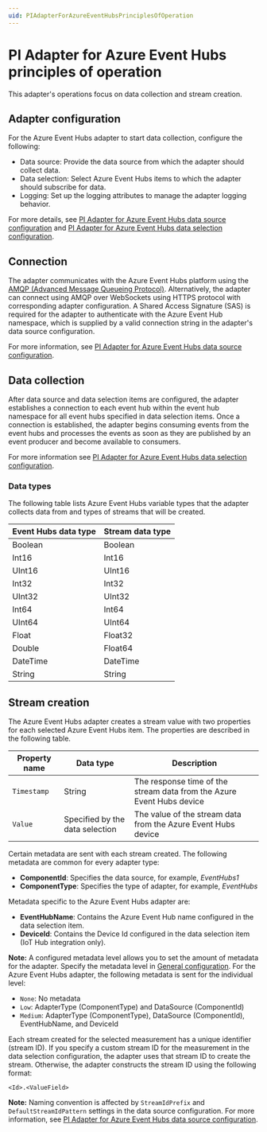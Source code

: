 ```yaml
---
uid: PIAdapterForAzureEventHubsPrinciplesOfOperation
---
```


# PI Adapter for Azure Event Hubs principles of operation

This adapter's operations focus on data collection and stream creation.

## Adapter configuration

For the Azure Event Hubs adapter to start data collection, configure the following: <!--- jokim Mar0322: configure the following items --->

- Data source: Provide the data source from which the adapter should collect data. <!--- jokim Mar0322: remove periods in a bulleted list --->
- Data selection: Select Azure Event Hubs items to which the adapter should subscribe for data.
- Logging: Set up the logging attributes to manage the adapter logging behavior.

For more details, see [PI Adapter for Azure Event Hubs data source configuration](xref:PIAdapterForAzureEventHubsDataSourceConfiguration) and [PI Adapter for Azure Event Hubs data selection configuration](xref:PIAdapterForAzureEventHubsDataSelectionConfiguration).

## Connection

The adapter communicates with the Azure Event Hubs platform using the [AMQP (Advanced Message Queueing Protocol)](https://www.amqp.org/about/what). Alternatively, the adapter can connect using AMQP over WebSockets using HTTPS protocol with corresponding adapter configuration. A Shared Access Signature (SAS) is required for the adapter to authenticate with the Azure Event Hub namespace, which is supplied by a valid connection string in the adapter's data source configuration.

For more information, see [PI Adapter for Azure Event Hubs data source configuration](xref:PIAdapterForAzureEventHubsDataSourceConfiguration).

## Data collection

After data source and data selection items are configured, the adapter establishes a connection to each event hub within the event hub namespace for all event hubs specified in data selection items. Once a connection is established, the adapter begins consuming events from the event hubs and processes the events as soon as they are published by an event producer and become available to consumers.

For more information see [PI Adapter for Azure Event Hubs data selection configuration](xref:PIAdapterForAzureEventHubsDataSelectionConfiguration).

### Data types

The following table lists Azure Event Hubs variable types that the adapter collects data from and types of streams that will be created.<!--- jokim Mar0322: ...and types of streams created... --->

| Event Hubs data type | Stream data type |
|------------------|------------------|
| Boolean          | Boolean          |
| Int16            | Int16            |
| UInt16           | UInt16           |
| Int32            | Int32            |
| UInt32           | UInt32           |
| Int64            | Int64            |
| UInt64           | UInt64           |
| Float            | Float32          |
| Double           | Float64          |
| DateTime         | DateTime         |
| String           | String           |

## Stream creation

The Azure Event Hubs adapter creates a stream value with two properties for each selected Azure Event Hubs item. The properties are described in the following table.

| Property name | Data type | Description |
|---------------|-----------|-------------|
| `Timestamp`   | String    | The response time of the stream data from the Azure Event Hubs device |
| `Value`       | Specified by the data selection | The value of the stream data from the Azure Event Hubs device |

Certain metadata are sent with each stream created. <!--- jokim Mar0322: passive->active voice pls --->The following metadata are common for every adapter type:

- **ComponentId**: Specifies the data source, for example, _EventHubs1_
- **ComponentType**: Specifies the type of adapter, for example, _EventHubs_

Metadata specific to the Azure Event Hubs adapter are: <!--- jokim Mar0322: ...are as follows: --->

- **EventHubName**: Contains the Azure Event Hub name configured in the data selection item.
- **DeviceId**: Contains the Device Id configured in the data selection item (IoT Hub integration only).

**Note:** A configured metadata level allows you to set the amount of metadata for the adapter. Specify the metadata level in [General configuration](xref:GeneralConfiguration). For the Azure Event Hubs adapter, the following metadata is sent for the individual level: <!--- jokim Mar0322: "Azure Event Hubs send the following metadata for the individual level"? --->

- `None`: No metadata
- `Low`: AdapterType (ComponentType) and DataSource (ComponentId)
- `Medium`: AdapterType (ComponentType), DataSource (ComponentId), EventHubName, and DeviceId

Each stream created for the selected measurement has a unique identifier (stream ID). If you specify a custom stream ID for the measurement in the data selection configuration, the adapter uses that stream ID to create the stream. Otherwise, the adapter constructs the stream ID using the following format:

```code
<Id>.<ValueField>
```

**Note:** Naming convention is affected by `StreamIdPrefix` and `DefaultStreamIdPattern` settings in the data source configuration. For more information, see [PI Adapter for Azure Event Hubs data source configuration](xref:PIAdapterForAzureEventHubsDataSourceConfiguration).
